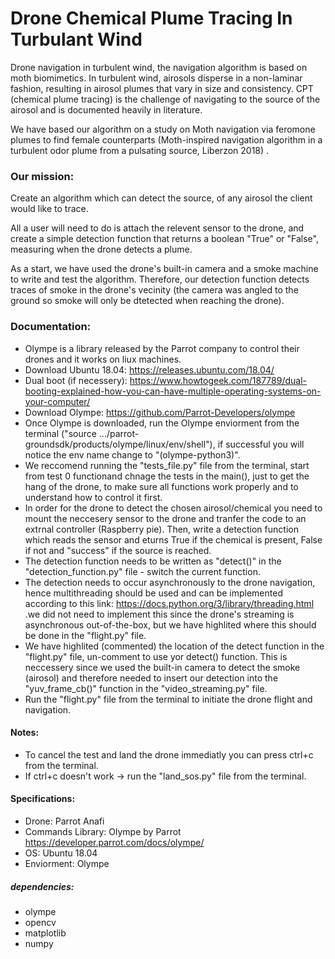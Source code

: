 # Drone Chemical Plume Tracing In Turbulant Wind #
Drone navigation in turbulent wind, the navigation algorithm is based on moth biomimetics. In turbulent wind, airosols disperse in a non-laminar fashion, resulting in airosol plumes that vary in size and consistency. CPT (chemical plume tracing) is the challenge of navigating to the source of the airosol and is documented heavily in literature. 

We have based our algorithm on a study on Moth navigation via feromone plumes to find female counterparts (Moth-inspired navigation algorithm in a turbulent odor plume from a pulsating source, Liberzon 2018) .

 ### Our mission: ###
Create an algorithm which can detect the source, of any airosol the client would like to trace.

All a user will need to do is attach the relevent sensor to the drone, and create a simple detection function that returns a boolean "True" or "False", measuring when the drone detects a plume.

As a start, we have used the drone's built-in camera and a smoke machine to write and test the algorithm. Therefore, our detection function detects traces of smoke in the drone's vecinity (the camera was angled to the ground so smoke will only be dtetected when reaching the drone).

### Documentation: ###
- Olympe is a library released by the Parrot company to control their drones and it works on liux machines.
- Download Ubuntu 18.04: https://releases.ubuntu.com/18.04/
- Dual boot (if necessery): https://www.howtogeek.com/187789/dual-booting-explained-how-you-can-have-multiple-operating-systems-on-your-computer/
- Download Olympe: https://github.com/Parrot-Developers/olympe
- Once Olympe is downloaded, run the Olympe enviorment from the terminal ("source .../parrot-groundsdk/products/olympe/linux/env/shell"), if successful you will notice the env name change to "(olympe-python3)".
- We reccomend running the "tests_file.py" file from the terminal, start from test 0  functionand chnage the tests in the main(), just to get the hang of the drone, to make sure all functions work properly and to understand how to control it first.
- In order for the drone to detect the chosen airosol/chemical you need to mount the neccesery sensor to the drone and tranfer the code to an extrnal controller (Raspberry pie). Then, write a detection function which reads the sensor and eturns True if the chemical is present, False if not and "success" if the source is reached.
- The detection function needs to be written as "detect()" in the "detection_function.py" file - switch the current function.
- The detection needs to occur asynchronously to the drone navigation, hence multithreading should be used and can be implemented according to this link: https://docs.python.org/3/library/threading.html .we did not need to implement this since the drone's streaming is asynchronous out-of-the-box, but we have highlited where this should be done in the "flight.py" file.
- We have highlited (commented) the location of the detect function in the "flight.py" file, un-comment to use yor detect() function. This is neccessery since we used the built-in camera to detect the smoke (airosol) and therefore needed to insert our detection into the "yuv_frame_cb()" function in the "video_streaming.py" file.
- Run the "flight.py" file from the terminal to initiate the drone flight and navigation.



#### Notes: ####
- To cancel the test and land the drone immediatly you can press ctrl+c from the terminal.
- If ctrl+c doesn't work -> run the "land_sos.py" file from the terminal.

 
 #### Specifications: ####
- Drone: Parrot Anafi 
- Commands Library: Olympe by Parrot https://developer.parrot.com/docs/olympe/
- OS: Ubuntu 18.04
- Enviorment: Olympe 

##### dependencies: #####
- olympe
- opencv
- matplotlib
- numpy

